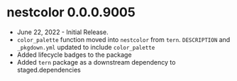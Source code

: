 # nestcolor 0.0.0.9005

* June 22, 2022 - Initial Release.
* `color_palette` function moved into `nestcolor` from `tern`.
  `DESCRIPTION` and `_pkgdown.yml` updated to include `color_palette`
* Added lifecycle badges to the package
* Added `tern` package as a downstream dependency to staged.dependencies
